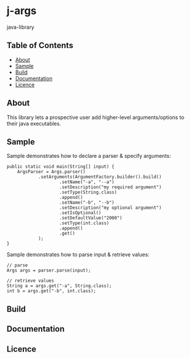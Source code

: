 # j-args
java-library

## Table of Contents

- [About](#about)
- [Sample](#sample)
- [Build](#build)
- [Documentation](#documentation)
- [Licence](#licence)

## About
This library lets a prospective user add higher-level arguments/options to 
their java executables.

## Sample

Sample demonstrates how to declare a parser & specify arguments:

    public static void main(String[] input) {
        ArgsParser = Args.parser()
                .setArguments(ArgumentFactory.builder().build()
                        .setName("-a", "--a")
                        .setDescription("my required argument")
                        .setType(String.class)
                        .append()
                        .setName("-b", "--b")
                        .setDescription("my optional argument")
                        .setIsOptional()
                        .setDefaultValue("2000")
                        .setType(int.class)
                        .append()
                        .get()
                );
    }
    
Sample demonstrates how to parse input & retrieve values:

    // parse
    Args args = parser.parse(input);
    
    // retrieve values
    String a = args.get("-a", String.class);
    int b = args.get("-b", int.class);

## Build

## Documentation

## Licence